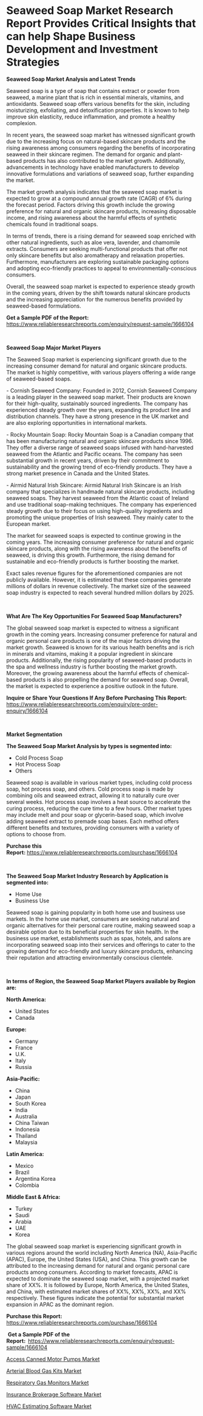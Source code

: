<p><h1>Seaweed Soap Market Research Report Provides Critical Insights that can help Shape Business Development and Investment Strategies</h1></p><p><strong>Seaweed Soap Market Analysis and Latest Trends</strong></p>
<p><p>Seaweed soap is a type of soap that contains extract or powder from seaweed, a marine plant that is rich in essential minerals, vitamins, and antioxidants. Seaweed soap offers various benefits for the skin, including moisturizing, exfoliating, and detoxification properties. It is known to help improve skin elasticity, reduce inflammation, and promote a healthy complexion.</p><p>In recent years, the seaweed soap market has witnessed significant growth due to the increasing focus on natural-based skincare products and the rising awareness among consumers regarding the benefits of incorporating seaweed in their skincare regimen. The demand for organic and plant-based products has also contributed to the market growth. Additionally, advancements in technology have enabled manufacturers to develop innovative formulations and variations of seaweed soap, further expanding the market.</p><p>The market growth analysis indicates that the seaweed soap market is expected to grow at a compound annual growth rate (CAGR) of 6% during the forecast period. Factors driving this growth include the growing preference for natural and organic skincare products, increasing disposable income, and rising awareness about the harmful effects of synthetic chemicals found in traditional soaps.</p><p>In terms of trends, there is a rising demand for seaweed soap enriched with other natural ingredients, such as aloe vera, lavender, and chamomile extracts. Consumers are seeking multi-functional products that offer not only skincare benefits but also aromatherapy and relaxation properties. Furthermore, manufacturers are exploring sustainable packaging options and adopting eco-friendly practices to appeal to environmentally-conscious consumers.</p><p>Overall, the seaweed soap market is expected to experience steady growth in the coming years, driven by the shift towards natural skincare products and the increasing appreciation for the numerous benefits provided by seaweed-based formulations.</p></p>
<p><strong>Get a Sample PDF of the Report:&nbsp;</strong> <a href="https://www.reliableresearchreports.com/enquiry/request-sample/1666104">https://www.reliableresearchreports.com/enquiry/request-sample/1666104</a></p>
<p>&nbsp;</p>
<p><strong>Seaweed Soap Major Market Players</strong></p>
<p><p>The Seaweed Soap market is experiencing significant growth due to the increasing consumer demand for natural and organic skincare products. The market is highly competitive, with various players offering a wide range of seaweed-based soaps.</p><p>- Cornish Seaweed Company: Founded in 2012, Cornish Seaweed Company is a leading player in the seaweed soap market. Their products are known for their high-quality, sustainably sourced ingredients. The company has experienced steady growth over the years, expanding its product line and distribution channels. They have a strong presence in the UK market and are also exploring opportunities in international markets.</p><p>- Rocky Mountain Soap: Rocky Mountain Soap is a Canadian company that has been manufacturing natural and organic skincare products since 1996. They offer a diverse range of seaweed soaps infused with hand-harvested seaweed from the Atlantic and Pacific oceans. The company has seen substantial growth in recent years, driven by their commitment to sustainability and the growing trend of eco-friendly products. They have a strong market presence in Canada and the United States.</p><p>- Airmid Natural Irish Skincare: Airmid Natural Irish Skincare is an Irish company that specializes in handmade natural skincare products, including seaweed soaps. They harvest seaweed from the Atlantic coast of Ireland and use traditional soap-making techniques. The company has experienced steady growth due to their focus on using high-quality ingredients and promoting the unique properties of Irish seaweed. They mainly cater to the European market.</p><p>The market for seaweed soaps is expected to continue growing in the coming years. The increasing consumer preference for natural and organic skincare products, along with the rising awareness about the benefits of seaweed, is driving this growth. Furthermore, the rising demand for sustainable and eco-friendly products is further boosting the market.</p><p>Exact sales revenue figures for the aforementioned companies are not publicly available. However, it is estimated that these companies generate millions of dollars in revenue collectively. The market size of the seaweed soap industry is expected to reach several hundred million dollars by 2025.</p></p>
<p>&nbsp;</p>
<p><strong>What Are The Key Opportunities For Seaweed Soap Manufacturers?</strong></p>
<p><p>The global seaweed soap market is expected to witness a significant growth in the coming years. Increasing consumer preference for natural and organic personal care products is one of the major factors driving the market growth. Seaweed is known for its various health benefits and is rich in minerals and vitamins, making it a popular ingredient in skincare products. Additionally, the rising popularity of seaweed-based products in the spa and wellness industry is further boosting the market growth. Moreover, the growing awareness about the harmful effects of chemical-based products is also propelling the demand for seaweed soap. Overall, the market is expected to experience a positive outlook in the future.</p></p>
<p><strong>Inquire or Share Your Questions If Any Before Purchasing This Report:</strong> <a href="https://www.reliableresearchreports.com/enquiry/pre-order-enquiry/1666104">https://www.reliableresearchreports.com/enquiry/pre-order-enquiry/1666104</a></p>
<p>&nbsp;</p>
<p><strong>Market Segmentation</strong></p>
<p><strong>The Seaweed Soap Market Analysis by types is segmented into:</strong></p>
<p><ul><li>Cold Process Soap</li><li>Hot Process Soap</li><li>Others</li></ul></p>
<p><p>Seaweed soap is available in various market types, including cold process soap, hot process soap, and others. Cold process soap is made by combining oils and seaweed extract, allowing it to naturally cure over several weeks. Hot process soap involves a heat source to accelerate the curing process, reducing the cure time to a few hours. Other market types may include melt and pour soap or glycerin-based soap, which involve adding seaweed extract to premade soap bases. Each method offers different benefits and textures, providing consumers with a variety of options to choose from.</p></p>
<p><strong>Purchase this Report:&nbsp;</strong><a href="https://www.reliableresearchreports.com/purchase/1666104">https://www.reliableresearchreports.com/purchase/1666104</a></p>
<p>&nbsp;</p>
<p><strong>The Seaweed Soap Market Industry Research by Application is segmented into:</strong></p>
<p><ul><li>Home Use</li><li>Business Use</li></ul></p>
<p><p>Seaweed soap is gaining popularity in both home use and business use markets. In the home use market, consumers are seeking natural and organic alternatives for their personal care routine, making seaweed soap a desirable option due to its beneficial properties for skin health. In the business use market, establishments such as spas, hotels, and salons are incorporating seaweed soap into their services and offerings to cater to the growing demand for eco-friendly and luxury skincare products, enhancing their reputation and attracting environmentally conscious clientele.</p></p>
<p>&nbsp;</p>
<p><strong>In terms of Region, the Seaweed Soap Market Players available by Region are:</strong></p>
<p>
    <p> <strong> North America: </strong>
        <ul>
            <li>United States</li>
            <li>Canada</li>
        </ul>
        </p> 
    <p> <strong> Europe: </strong>
        <ul>
            <li>Germany</li>
            <li>France</li>
            <li>U.K.</li>
            <li>Italy</li>
            <li>Russia</li>
        </ul>
        </p> 
    <p> <strong> Asia-Pacific: </strong>
        <ul>
            <li>China</li>
            <li>Japan</li>
            <li>South Korea</li>
            <li>India</li>
            <li>Australia</li>
            <li>China Taiwan</li>
            <li>Indonesia</li>
            <li>Thailand</li>
            <li>Malaysia</li>
        </ul>
        </p> 
    <p> <strong> Latin America: </strong>
        <ul>
            <li>Mexico</li>
            <li>Brazil</li>
            <li>Argentina Korea</li>
            <li>Colombia</li>
        </ul>
        </p> 
    <p> <strong> Middle East & Africa: </strong>
        <ul>
            <li>Turkey</li>
            <li>Saudi</li>
            <li>Arabia</li>
            <li>UAE</li>
            <li>Korea</li>
        </ul>
    </p>
    </p>
<p><p>The global seaweed soap market is experiencing significant growth in various regions around the world including North America (NA), Asia-Pacific (APAC), Europe, the United States (USA), and China. This growth can be attributed to the increasing demand for natural and organic personal care products among consumers. According to market forecasts, APAC is expected to dominate the seaweed soap market, with a projected market share of XX%. It is followed by Europe, North America, the United States, and China, with estimated market shares of XX%, XX%, XX%, and XX% respectively. These figures indicate the potential for substantial market expansion in APAC as the dominant region.</p></p>
<p><strong>Purchase this Report: </strong><a href="https://www.reliableresearchreports.com/purchase/1666104">https://www.reliableresearchreports.com/purchase/1666104</a></p>
<p>&nbsp;<strong>Get a Sample PDF of the Report:&nbsp;&nbsp;</strong><a href="https://www.reliableresearchreports.com/enquiry/request-sample/1666104">https://www.reliableresearchreports.com/enquiry/request-sample/1666104</a></p>
<p><strong></strong></p>
<p><p><a href="https://issuu.com/reportprime-2/docs/access-canned-motor-pumps-market-size-2030.pptx">Access Canned Motor Pumps Market</a></p><p><a href="https://www.linkedin.com/pulse/global-arterial-blood-gas-kits-market-types-applications-vurne?trackingId=jbppw6vGSXqnUs7iYQR49w%3D%3D">Arterial Blood Gas Kits Market</a></p><p><a href="https://www.linkedin.com/pulse/respiratory-gas-monitors-market-size-growth-outlook-from-izzre?trackingId=JLf6ykFfTRKmDe8i%2BLZS3A%3D%3D">Respiratory Gas Monitors Market</a></p><p><a href="https://github.com/scarol104/Market-Research-Report-List-2/blob/main/insurance-brokerage-software-market.md">Insurance Brokerage Software Market</a></p><p><a href="https://github.com/dzharov81/Market-Research-Report-List-2/blob/main/hvac-estimating-software-market.md">HVAC Estimating Software Market</a></p></p>